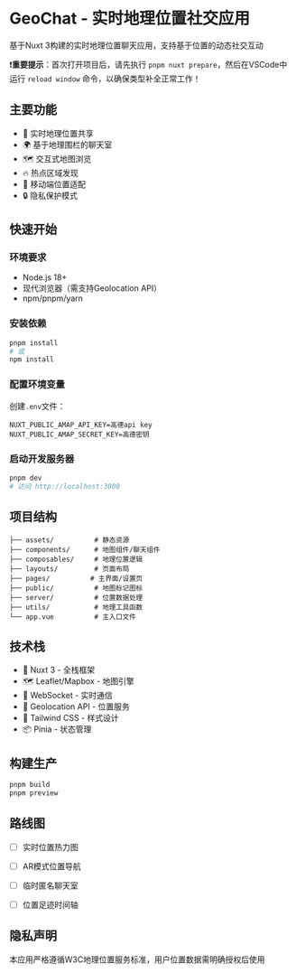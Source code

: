 # GeoChat - 实时地理位置社交应用

基于Nuxt 3构建的实时地理位置聊天应用，支持基于位置的动态社交互动

❗️**重要提示**：首次打开项目后，请先执行 `pnpm nuxt prepare`，然后在VSCode中运行 `reload window` 命令，以确保类型补全正常工作！

## 主要功能

- 📍 实时地理位置共享
- 🌍 基于地理围栏的聊天室
- 🗺️ 交互式地图浏览
- 🔥 热点区域发现
- 📱 移动端位置适配
- 🔒 隐私保护模式

## 快速开始

### 环境要求
- Node.js 18+
- 现代浏览器（需支持Geolocation API）
- npm/pnpm/yarn

### 安装依赖
```bash
pnpm install
# 或
npm install
```

### 配置环境变量
创建`.env`文件：
```env
NUXT_PUBLIC_AMAP_API_KEY=高德api key
NUXT_PUBLIC_AMAP_SECRET_KEY=高德密钥
```

### 启动开发服务器
```bash
pnpm dev
# 访问 http://localhost:3000
```

## 项目结构

```tree
├── assets/          # 静态资源
├── components/      # 地图组件/聊天组件
├── composables/     # 地理位置逻辑
├── layouts/         # 页面布局
├── pages/          # 主界面/设置页
├── public/          # 地图标记图标
├── server/          # 位置数据处理
├── utils/           # 地理工具函数
└── app.vue          # 主入口文件
```

## 技术栈
- 🚀 Nuxt 3 - 全栈框架
- 🗺️ Leaflet/Mapbox - 地图引擎
- 📡 WebSocket - 实时通信
- 📍 Geolocation API - 位置服务
- 🎨 Tailwind CSS - 样式设计
- 📦 Pinia - 状态管理

## 构建生产
```bash
pnpm build
pnpm preview
```

## 路线图
- [ ] 实时位置热力图
- [ ] AR模式位置导航
- [ ] 临时匿名聊天室
- [ ] 位置足迹时间轴


## 隐私声明
本应用严格遵循W3C地理位置服务标准，用户位置数据需明确授权后使用